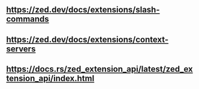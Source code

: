 ## https://zed.dev/docs/extensions/slash-commands
## https://zed.dev/docs/extensions/context-servers
## https://docs.rs/zed_extension_api/latest/zed_extension_api/index.html
